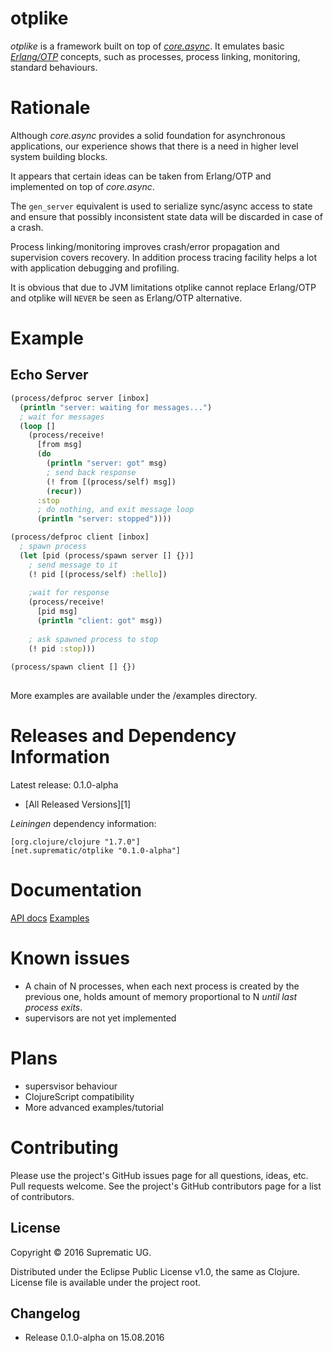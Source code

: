 # otplike

_otplike_ is a framework built on top of [_core.async_](https://github.com/clojure/core.async). It
emulates basic [_Erlang/OTP_](http://www.erlang.org/) concepts, such as processes, process 
linking, monitoring, standard behaviours.

# Rationale

Although _core.async_ provides a solid foundation for 
asynchronous applications, our experience shows that 
there is a need in higher level system building blocks.

It appears that certain ideas can be taken from Erlang/OTP and
implemented on top of _core.async_. 

The `gen_server` equivalent is used to serialize sync/async 
access to state and ensure that possibly inconsistent state 
data will be discarded in case of a crash. 

Process linking/monitoring improves crash/error propagation
and supervision covers recovery. In addition process 
tracing facility helps a lot with application debugging and 
profiling. 

It is obvious that due to JVM limitations otplike cannot replace 
Erlang/OTP and otplike will `NEVER` be seen as Erlang/OTP 
alternative.

# Example

## Echo Server
```clojure
(process/defproc server [inbox]
  (println "server: waiting for messages...")
  ; wait for messages
  (loop []
    (process/receive!
      [from msg] 
      (do
        (println "server: got" msg)
        ; send back response
        (! from [(process/self) msg])
        (recur))
      :stop 
      ; do nothing, and exit message loop
      (println "server: stopped"))))

(process/defproc client [inbox]
  ; spawn process
  (let [pid (process/spawn server [] {})]
    ; send message to it
    (! pid [(process/self) :hello])
    
    ;wait for response
    (process/receive!
      [pid msg] 
      (println "client: got" msg))
    
    ; ask spawned process to stop  
    (! pid :stop)))
    
(process/spawn client [] {})    
    
```

More examples are available under the /examples directory.

# Releases and Dependency Information

Latest release: 0.1.0-alpha

* [All Released Versions][1]

_Leiningen_ dependency information:

    [org.clojure/clojure "1.7.0"]
    [net.suprematic/otplike "0.1.0-alpha"]

# Documentation

[API docs](https://suprematic.github.io/otplike/index.html)
[Examples](examples/)

# Known issues

* A chain of N processes, when each next process is 
created by the previous one, holds amount of memory 
proportional to N _until last process exits_.
* supervisors are not yet implemented

# Plans
* supersvisor behaviour
* ClojureScript compatibility
* More advanced examples/tutorial

# Contributing

Please use the project's GitHub issues page for all 
questions, ideas, etc. Pull requests welcome. See the 
project's GitHub contributors page for a list of
contributors.

## License

Copyright © 2016 Suprematic UG.

Distributed under the Eclipse Public License v1.0, 
the same as Clojure. License file is available under the project root.

## Changelog

* Release 0.1.0-alpha on 15.08.2016
